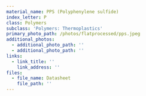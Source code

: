```yaml
---
material_name: PPS (Polyphenylene sulfide)
index_letter: P
class: Polymers
subclass: 'Polymers: Thermoplastics'
primary_photo_path: /photos/flatprocessed/pps.jpeg
additional_photos:
  - additional_photo_path: ''
  - additional_photo_path: ''
links:
  - link_title: ''
    link_address: ''
files:
  - file_name: Datasheet
    file_path: ''
---
```


